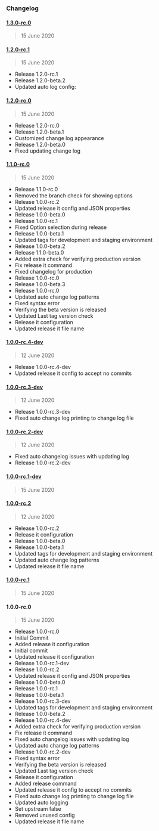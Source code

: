 ### Changelog

#### [1.3.0-rc.0](https://github.com/ravindrapalli33/release-it-testing/compare/v1.2.0-rc.1...v1.3.0-rc.0)

> 15 June 2020

#### [1.2.0-rc.1](https://github.com/ravindrapalli33/release-it-testing/compare/v1.2.0-rc.0...v1.2.0-rc.1)

> 15 June 2020

- Release 1.2.0-rc.1
- Release 1.2.0-beta.2
- Updated auto log config:

#### [1.2.0-rc.0](https://github.com/ravindrapalli33/release-it-testing/compare/v1.1.0-rc.0...v1.2.0-rc.0)

> 15 June 2020

- Release 1.2.0-rc.0
- Release 1.2.0-beta.1
- Customized change log appearance
- Release 1.2.0-beta.0
- Fixed updating change log

#### [1.1.0-rc.0](https://github.com/ravindrapalli33/release-it-testing/compare/v1.0.0-rc.4-dev...v1.1.0-rc.0)

> 15 June 2020

- Release 1.1.0-rc.0
- Removed the branch check for showing options
- Release 1.0.0-rc.2
- Updated release it config and JSON properties
- Release 1.0.0-beta.0
- Release 1.0.0-rc.1
- Fixed Option selection during release
- Release 1.0.0-beta.1
- Updated tags for development and staging environment
- Release 1.0.0-beta.2
- Release 1.1.0-beta.0
- Added extra check for verifying production version
- Fix release it command
- Fixed changelog for production
- Release 1.0.0-rc.0
- Release 1.0.0-beta.3
- Release 1.0.0-rc.0
- Updated auto change log patterns
- Fixed syntax error
- Verifying the beta version is released
- Updated Last tag version check
- Release it configuration
- Updated release it file name

#### [1.0.0-rc.4-dev](https://github.com/ravindrapalli33/release-it-testing/compare/v1.0.0-rc.3-dev...v1.0.0-rc.4-dev)

> 12 June 2020

- Release 1.0.0-rc.4-dev
- Updated release it config to accept no commits

#### [1.0.0-rc.3-dev](https://github.com/ravindrapalli33/release-it-testing/compare/v1.0.0-rc.2-dev...v1.0.0-rc.3-dev)

> 12 June 2020

- Release 1.0.0-rc.3-dev
- Fixed auto change log printing to change log file

#### [1.0.0-rc.2-dev](https://github.com/ravindrapalli33/release-it-testing/compare/v1.0.0-rc.1-dev...v1.0.0-rc.2-dev)

> 12 June 2020

- Fixed auto changelog issues with updating log
- Release 1.0.0-rc.2-dev

#### [1.0.0-rc.1-dev](https://github.com/ravindrapalli33/release-it-testing/compare/v1.0.0-rc.2...v1.0.0-rc.1-dev)

> 15 June 2020

#### [1.0.0-rc.2](https://github.com/ravindrapalli33/release-it-testing/compare/v1.0.0-rc.1...v1.0.0-rc.2)

> 12 June 2020

- Release 1.0.0-rc.2
- Release it configuration
- Release 1.0.0-beta.0
- Release 1.0.0-beta.1
- Updated tags for development and staging environment
- Updated auto change log patterns
- Updated release it file name

#### [1.0.0-rc.1](https://github.com/ravindrapalli33/release-it-testing/compare/v1.0.0-rc.0...v1.0.0-rc.1)

> 15 June 2020

#### 1.0.0-rc.0

> 15 June 2020

- Release 1.0.0-rc.0
- Initial Commit
- Added release it configuration
- Initial commit
- Updated release it configuration
- Release 1.0.0-rc.1-dev
- Release 1.0.0-rc.2
- Updated release it config and JSON properties
- Release 1.0.0-beta.0
- Release 1.0.0-rc.1
- Release 1.0.0-beta.1
- Release 1.0.0-rc.3-dev
- Updated tags for development and staging environment
- Release 1.0.0-beta.2
- Release 1.0.0-rc.4-dev
- Added extra check for verifying production version
- Fix release it command
- Fixed auto changelog issues with updating log
- Updated auto change log patterns
- Release 1.0.0-rc.2-dev
- Fixed syntax error
- Verifying the beta version is released
- Updated Last tag version check
- Release it configuration
- Added release command
- Updated release it config to accept no commits
- Fixed auto change log printing to change log file
- Updated auto logging
- Set upstream false
- Removed unused config
- Updated release it file name
